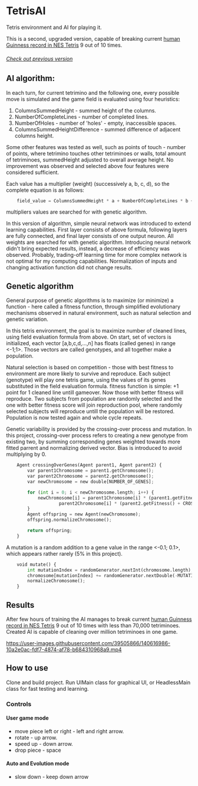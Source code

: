 # TetrisAI

Tetris environment and AI for playing it.

This is a second, upgraded version, capable of breaking current [human Guinness record in NES Tetris](https://www.guinnessworldrecords.com/world-records/607869-highest-score-on-nes-tetris-ntsc) 9 out of 10 times.
###### [*Check out previous version*](https://github.com/takado8/Tetris)

## AI algorithm:

In each turn, for current tetrimino and the following one, every possible move is simulated and the game field is evaluated using four heuristics:
1. ColumnsSummedHeight - summed height of the columns.
2. NumberOfCompleteLines - number of completed lines.
3. NumberOfHoles - number of 'holes' - empty, inaccessible spaces.
4. ColumnsSummedHeightDifference - summed difference of adjacent columns height.

Some other features was tested as well, such as points of touch - number of points, where tetrimino touches other tetriminoes or walls, total amount of tetriminoes, 
summedHeight adjusted to overall average height. No improvement was observed and selected above four features were considered sufficient.


Each value has a multiplier (weight) (successively a, b, c, d), so the complete equation is as follows:
```python
    field_value = ColumnsSummedHeight * a + NumberOfCompleteLines * b + NumberOfHoles * c + ColumnsSummedHeightDifference * d
```
multipliers values are searched for with genetic algorithm.

In this version of algorithm, simple neural network was introduced to extend learning capabilities. First layer consists of above formula, following layers are fully connected,
and final layer consists of one output neuron. All weights are searched for with genetic algorithm.
Introducing neural network didn't bring expected results, instead, a decrease of efficiency was observed.
Probably, trading-off learning time for more complex network is not optimal for my computing capabilities.
Normalization of inputs and changing activation function did not change results. 


## Genetic algorithm

General purpose of genetic algorithms is to maximize (or minimize) a function - here called a fitness function, through simplified evolutionary mechanisms observed in natural environment, such as natural selection and genetic variation.

In this tetris environment, the goal is to maximize number of cleaned lines, using field evaluation formula from above.
On start, set of vectors is initialized, each vector [a,b,c,d,...,n] has floats (called genes) in range <-1;1>. Those vectors are called genotypes, and
all together make a population.

Natural selection is based on competition - those with best fitness to environment are more likely to survive and reproduce.
Each subject (genotype) will play one tetris game, using the values of its genes substituted in the field evaluation formula. fitness function is simple: +1 point for 1 cleaned line untill gameover.
Now those with better fitness will reproduce. Two subjects from population are randomly selected and the one with better fitness score will join reproduction pool, where randomly selected
subjects will reproduce untill the population will be restored.
Population is now tested again and whole cycle repeats.

Genetic variability is provided by the crossing-over process and mutation.
In this project, crossing-over process refers to creating a new genotype from existing two, by summing corresponding genes weighted towards more fitted parrent and normalizing derived vector. Bias is introduced to avoid multiplying by 0.
```python
    Agent crossingOverGenes(Agent parent1, Agent parent2) {
        var parent1Chromosome = parent1.getChromosome();
        var parent2Chromosome = parent2.getChromosome();
        var newChromosome = new double[NUMBER_OF_GENES];

        for (int i = 0; i < newChromosome.length; i++) {
            newChromosome[i] = parent1Chromosome[i] * (parent1.getFitness() + CROSSING_OVER_BIAS) +
                    parent2Chromosome[i] * (parent2.getFitness() + CROSSING_OVER_BIAS);
        }
        Agent offspring = new Agent(newChromosome);
        offspring.normalizeChromosome();

        return offspring;
    }
```
A mutation is a random addition to a gene value in the range <-0.1; 0.1>, which appears rather rarely (5% in this project).
```python
    void mutate() {
        int mutationIndex = randomGenerator.nextInt(chromosome.length);
        chromosome[mutationIndex] += randomGenerator.nextDouble(-MUTATION_VALUE, MUTATION_VALUE);
        normalizeChromosome();
    }
```

## Results

After few hours of training the AI manages to break current [human Guinness record in NES Tetris](https://www.guinnessworldrecords.com/world-records/607869-highest-score-on-nes-tetris-ntsc) 9 out of 10 times with less than 70,000 tetriminoes. 
Created AI is capable of cleaning over million tetriminoes in one game.

https://user-images.githubusercontent.com/39505866/140616986-10a2e0ac-fdf7-4874-af78-b684310968a9.mp4

## How to use

Clone and build project. Run UIMain class for graphical UI, or HeadlessMain class for fast testing and learning.

### Controls

#### User game mode

- move piece left or right - left and right arrow.
- rotate - up arrow.
- speed up - down arrow.
- drop piece - space

#### Auto and Evolution mode
- slow down - keep down arrow

